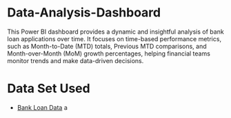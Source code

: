 # Data-Analysis-Dashboard
This Power BI dashboard provides a dynamic and insightful analysis of bank loan applications over time. It focuses on time-based performance metrics, such as Month-to-Date (MTD) totals, Previous MTD comparisons, and Month-over-Month (MoM) growth percentages, helping financial teams monitor trends and make data-driven decisions.
# Data Set Used
- <a href= "https://github.com/mohit0388/Data-Analysis-Dashboard/blob/main/Bank%20Loan%20data.csv">Bank Loan Data</a>
a
